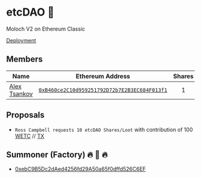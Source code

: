 # etcDAO 🌱
Moloch V2 on Ethereum Classic

[Deployment](https://blockscout.com/etc/mainnet/address/0x7998eb3d2236e5e41016ac057943cf01b08fc078/transactions)

## Members
| Name | Ethereum Address | Shares | 
|----------|:-------------:| :-------------:|
| [Alex Tsankov](https://twitter.com/antsankov) | [`0xB460ce2C10d959251792D72b7E2B3EC684F013f1`](https://blockscout.com/etc/mainnet/address/0xB460ce2C10d959251792D72b7E2B3EC684F013f1) | 1 |

## Proposals

- `Ross Campbell requests 10 etcDAO Shares/Loot` with contribution of 100 [WETC](0x512b7c2ca3dd370d84f7cbc363185fab9e4b7faf) // [TX](https://blockscout.com/etc/mainnet/address/0x7998eb3d2236e5e41016ac057943cf01b08fc078/tokens/0x512b7c2ca3dd370d84f7cbc363185fab9e4b7faf/token_transfers)

## Summoner (Factory) 🔥 👹 🔥 

- [0xebC9B5Dc2dAed4256fd29A50a65f0dffd526C6EF](https://blockscout.com/etc/mainnet/address/0xebc9b5dc2daed4256fd29a50a65f0dffd526c6ef)
